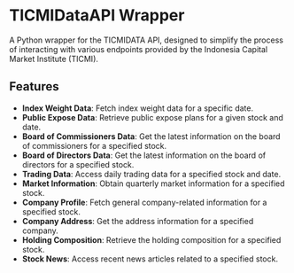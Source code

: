 # TICMIDataAPI Wrapper

A Python wrapper for the TICMIDATA API, designed to simplify the process of interacting with various endpoints provided by the Indonesia Capital Market Institute (TICMI).

## Features

- **Index Weight Data**: Fetch index weight data for a specific date.
- **Public Expose Data**: Retrieve public expose plans for a given stock and date.
- **Board of Commissioners Data**: Get the latest information on the board of commissioners for a specified stock.
- **Board of Directors Data**: Get the latest information on the board of directors for a specified stock.
- **Trading Data**: Access daily trading data for a specified stock and date.
- **Market Information**: Obtain quarterly market information for a specified stock.
- **Company Profile**: Fetch general company-related information for a specified stock.
- **Company Address**: Get the address information for a specified company.
- **Holding Composition**: Retrieve the holding composition for a specified stock.
- **Stock News**: Access recent news articles related to a specified stock.

